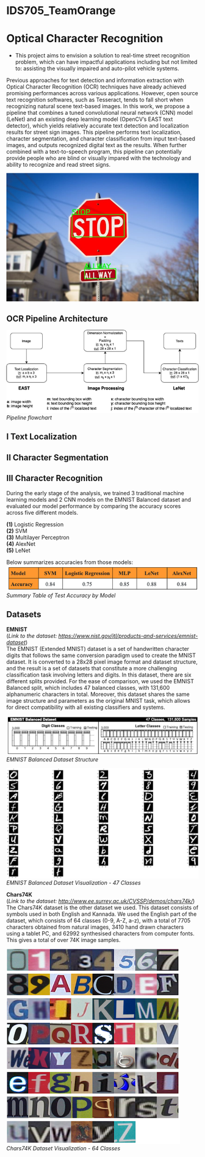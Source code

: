 # IDS705_TeamOrange
# Optical Character Recognition
- This project aims to envision a solution to real-time street recognition problem, which can have impactful applications including but not limited to: assisting the visually impaired and auto-pilot vehicle systems. 

Previous approaches for text detection and information extraction with Optical Character Recognition (OCR) techniques have already achieved promising performances across various applications. However, open source text recognition softwares, such as Tesseract, tends to fall short when recognizing natural scene text-based images. In this work, we propose a pipeline that combines a tuned convolutional neural network (CNN) model (LeNet) and an existing deep learning model (OpenCV’s EAST text detector), which yields relatively accurate text detection and localization results for street sign images. This pipeline performs text localization, character segmentation, and character classification from input text-based images, and outputs recognized digital text as the results. When further combined with a text-to-speech program, this pipeline can potentially provide people who are blind or visually impared with the technology and ability to recognize and read street signs. 

![](example.jpg)
## OCR Pipeline Architecture

![](OCR_pipeline.png) \
*Pipeline flowchart*

## I Text Localization
## II Character Segmentation
## III Character Recognition
During the early stage of the analysis, we trained 3 traditional machine learning models and 2 CNN models on the EMNIST Balanced dataset and evaluated our model performance by comparing the accuracy scores across five different models. 

**(1)** Logistic Regression \
**(2)** SVM \
**(3)** Multilayer Perceptron \
**(4)** AlexNet \
**(5)** LeNet 

Below summarizes accuracies from those models: \
![](model_acc.png) \
*Summary Table of Test Accuracy by Model*

## Datasets

**EMNIST** \
(*Link to the dataset: https://www.nist.gov/itl/products-and-services/emnist-dataset*) \
The EMNIST (Extended MNIST) dataset is a set of handwritten character digits that follows the same conversion paradigm used to create the MNIST dataset. It is converted to a 28x28 pixel image format and dataset structure, and the result is a set of datasets that constitute a more challenging classification task involving letters and digits. In this dataset, there are six different splits provided. For the ease of comparison, we used the EMNIST Balanced split, which includes 47 balanced classes, with 131,600 alphanumeric characters in total. Moreover, this dataset shares the same image structure and parameters as the original MNIST task, which allows for direct compatibility with all existing classifiers and systems. 

![](emnist.png) \
*EMNIST Balanced Dataset Structure*

![](emnist2.png) \
*EMNIST Balanced Dataset Visualization - 47 Classes*

**Chars74K** \
(*Link to the dataset: http://www.ee.surrey.ac.uk/CVSSP/demos/chars74k/*) \
The Chars74K dataset is the other dataset we used. This dataset consists of symbols used in both English and Kannada. We used the English part of the dataset, which consists of 64 classes (0-9, A-Z, a-z), with a total of 7705 characters obtained from natural images, 3410 hand drawn characters using a tablet PC, and 62992 synthesised characters from computer fonts. This gives a total of over 74K image samples. 

![](chars74k.png) \
*Chars74K Dataset Visualization - 64 Classes*
